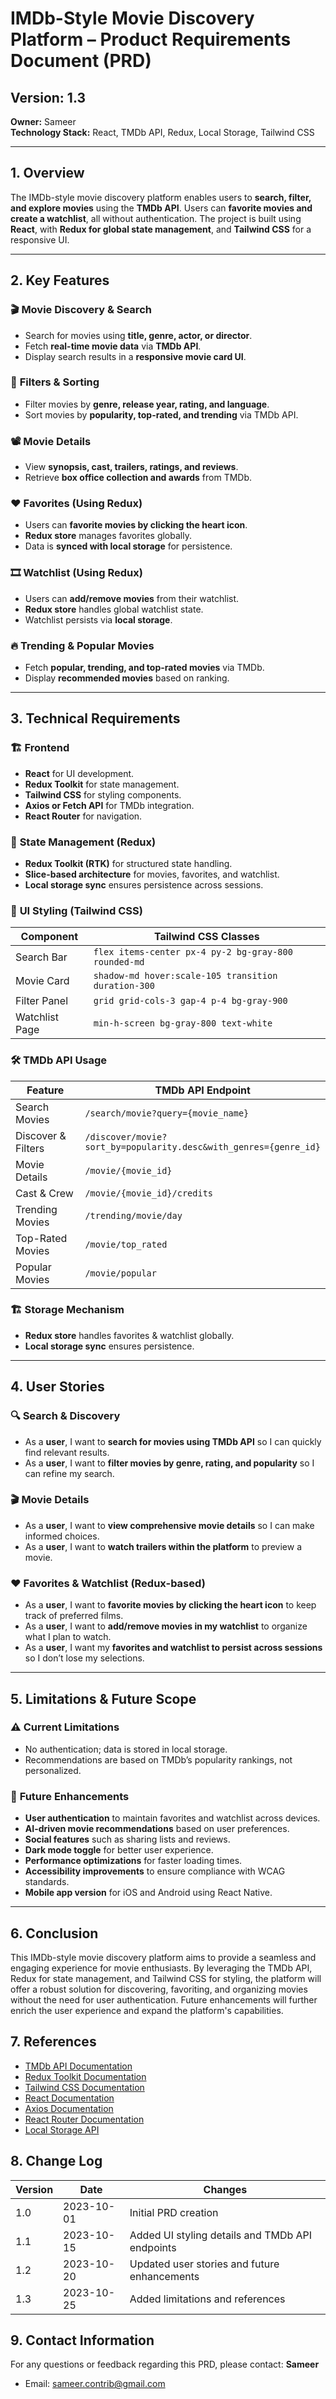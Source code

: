 # IMDb-Style Movie Discovery Platform – Product Requirements Document (PRD)

## Version: 1.3  
**Owner:** Sameer  
**Technology Stack:** React, TMDb API, Redux, Local Storage, Tailwind CSS  

---

## 1. Overview
The IMDb-style movie discovery platform enables users to **search, filter, and explore movies** using the **TMDb API**. Users can **favorite movies and create a watchlist**, all without authentication. The project is built using **React**, with **Redux for global state management**, and **Tailwind CSS** for a responsive UI.

---

## 2. Key Features

### 🎬 **Movie Discovery & Search**
- Search for movies using **title, genre, actor, or director**.
- Fetch **real-time movie data** via **TMDb API**.
- Display search results in a **responsive movie card UI**.

### 🔎 **Filters & Sorting**
- Filter movies by **genre, release year, rating, and language**.
- Sort movies by **popularity, top-rated, and trending** via TMDb API.

### 📽 **Movie Details**
- View **synopsis, cast, trailers, ratings, and reviews**.
- Retrieve **box office collection and awards** from TMDb.

### ❤️ **Favorites (Using Redux)**
- Users can **favorite movies by clicking the heart icon**.
- **Redux store** manages favorites globally.
- Data is **synced with local storage** for persistence.

### 🎞 **Watchlist (Using Redux)**
- Users can **add/remove movies** from their watchlist.
- **Redux store** handles global watchlist state.
- Watchlist persists via **local storage**.

### 🔥 **Trending & Popular Movies**
- Fetch **popular, trending, and top-rated movies** via TMDb.
- Display **recommended movies** based on ranking.

---

## 3. Technical Requirements

### 🏗 **Frontend**
- **React** for UI development.
- **Redux Toolkit** for state management.
- **Tailwind CSS** for styling components.
- **Axios or Fetch API** for TMDb integration.
- **React Router** for navigation.

### 🔁 **State Management (Redux)**
- **Redux Toolkit (RTK)** for structured state handling.
- **Slice-based architecture** for movies, favorites, and watchlist.
- **Local storage sync** ensures persistence across sessions.

### 🎨 **UI Styling (Tailwind CSS)**
| **Component** | **Tailwind CSS Classes** |
|--------------|------------------------|
| Search Bar | `flex items-center px-4 py-2 bg-gray-800 rounded-md` |
| Movie Card | `shadow-md hover:scale-105 transition duration-300` |
| Filter Panel | `grid grid-cols-3 gap-4 p-4 bg-gray-900` |
| Watchlist Page | `min-h-screen bg-gray-800 text-white` |

### 🛠 **TMDb API Usage**
| **Feature** | **TMDb API Endpoint** |
|------------|----------------------|
| Search Movies | `/search/movie?query={movie_name}` |
| Discover & Filters | `/discover/movie?sort_by=popularity.desc&with_genres={genre_id}` |
| Movie Details | `/movie/{movie_id}` |
| Cast & Crew | `/movie/{movie_id}/credits` |
| Trending Movies | `/trending/movie/day` |
| Top-Rated Movies | `/movie/top_rated` |
| Popular Movies | `/movie/popular` |

### 🏗 **Storage Mechanism**
- **Redux store** handles favorites & watchlist globally.
- **Local storage sync** ensures persistence.

---

## 4. User Stories

### 🔍 **Search & Discovery**
- As a **user**, I want to **search for movies using TMDb API** so I can quickly find relevant results.
- As a **user**, I want to **filter movies by genre, rating, and popularity** so I can refine my search.

### 🎬 **Movie Details**
- As a **user**, I want to **view comprehensive movie details** so I can make informed choices.
- As a **user**, I want to **watch trailers within the platform** to preview a movie.

### ❤️ **Favorites & Watchlist (Redux-based)**
- As a **user**, I want to **favorite movies by clicking the heart icon** to keep track of preferred films.
- As a **user**, I want to **add/remove movies in my watchlist** to organize what I plan to watch.
- As a **user**, I want my **favorites and watchlist to persist across sessions** so I don’t lose my selections.

---

## 5. Limitations & Future Scope

### ⚠ **Current Limitations**
- No authentication; data is stored in local storage.
- Recommendations are based on TMDb’s popularity rankings, not personalized.

### 🚀 **Future Enhancements**
- **User authentication** to maintain favorites and watchlist across devices.
- **AI-driven movie recommendations** based on user preferences.
- **Social features** such as sharing lists and reviews.
- **Dark mode toggle** for better user experience.
- **Performance optimizations** for faster loading times.
- **Accessibility improvements** to ensure compliance with WCAG standards.
- **Mobile app version** for iOS and Android using React Native.
---
## 6. Conclusion
This IMDb-style movie discovery platform aims to provide a seamless and engaging experience for movie enthusiasts. By leveraging the TMDb API, Redux for state management, and Tailwind CSS for styling, the platform will offer a robust solution for discovering, favoriting, and organizing movies without the need for user authentication. Future enhancements will further enrich the user experience and expand the platform's capabilities.
## 7. References
- [TMDb API Documentation](https://developers.themoviedb.org/3)
- [Redux Toolkit Documentation](https://redux-toolkit.js.org/)
- [Tailwind CSS Documentation](https://tailwindcss.com/docs)
- [React Documentation](https://reactjs.org/docs/getting-started.html)
- [Axios Documentation](https://axios-http.com/docs/intro)
- [React Router Documentation](https://reactrouter.com/en/main)
- [Local Storage API](https://developer.mozilla.org/en-US/docs/Web/API/Window/localStorage)
## 8. Change Log
| **Version** | **Date**       | **Changes**                                      |
|-------------|----------------|--------------------------------------------------|
| 1.0         | 2023-10-01     | Initial PRD creation                             |
| 1.1         | 2023-10-15     | Added UI styling details and TMDb API endpoints  |
| 1.2         | 2023-10-20     | Updated user stories and future enhancements     |
| 1.3         | 2023-10-25     | Added limitations and references                  |
## 9. Contact Information
For any questions or feedback regarding this PRD, please contact:
**Sameer**
- Email: sameer.contrib@gmail.com